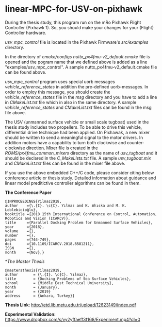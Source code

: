 # linear-MPC-for-USV-on-pixhawk

During the thesis study, this program run on the mRo Pixhawk Flight Controller (Pixhawk 1). So, you should make your changes for your (Flight) Controller hardware.

_usv_mpc_control_ file is located in the Pixhawk Firmware's _src/examples_ directory.

In the directory of _cmake/configs_ _nuttx_px4fmu-v2_default.cmake_ file is opened and the pogram name that we defined above is added as a line "examples/usv_mpc_control". A sample nuttx_px4fmu-v2_default.cmake file can be found above.

_usv_mpc_control_ program uses special uorb messages _vehicle_reference_states_ in addition the pre-defined uorb-messages. In order to employ this message, you should create the _vehicle_reference_states_ file in the _msg_ directory and you have to add a line in _CMakeList.txt_ file which in also in the same directory. A sample _vehicle_reference_states_ and _CMakeList.txt_ files can be found in the msg file above.

The USV (unmanned surface vehicle or small scale tugboat) used in the thesis study includes two propellers. To be able to drive this vehicle, differential drive technique had been applied. On Pixhawak, a new mixer should be written to send a meaningful signal to the motor drivers. In addition motors have a capability to turn both clockwise and counter-clockwise direction. Mixer file is created in the _ROMS/px4fmu_common_mixers_ directory as the name of _usv_tugboat_ and it should be declared in the _C_MakeLists.txt_ file. A sample _usv_tugboat.mix_ and _CMakeList.txt_ files can be found in the mixer file above.

If you use the above embedded C++/C code, please consider citing below conference article or thesis study. Detailed information about guidance and linear model preditictive controller algorithms can be found in them.

**The Conference Paper**

	@INPROCEEDINGS{Yilmaz2018, 
	author    ={\.{I}. \c{C}. Yılmaz and K. Ahıska and M. K. Leblebicioğlu}, 
	booktitle ={2018 15th International Conference on Control, Automation, Robotics and Vision (ICARCV)}, 
	title     ={Parallel Docking Problem for Unmanned Surface Vehicles}, 
	year      ={2018}, 
	volume    ={}, 
	number    ={}, 
	pages     ={744-749},  
	doi       ={10.1109/ICARCV.2018.8581211}, 
	ISSN	  ={}, 
	month	  ={Nov},}

**The Master Thesis*

	@mastersthesis{Yilmaz2019,
  	author       = {\.{I}. \c{C}. Yılmaz}, 
  	title        = {Docking Problems of Sea Surface Vehicles},
	school       = {Middle East Technical University},
  	month        = {January},
	year         = {2019}
	address      = {Ankara, Turkey}}

**Thesis Link**: http://etd.lib.metu.edu.tr/upload/12623149/index.pdf

**Experimental Validation**: https://www.dropbox.com/s/vy2yffaeff3f168/Experiment.mp4?dl=0


